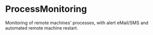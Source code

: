 # ProcessMonitoring
Monitoring of remote machines' processes, with alert eMail/SMS and automated remote machine restart.
